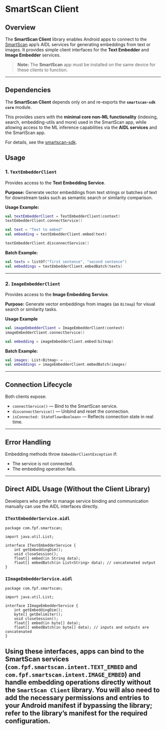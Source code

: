 # SmartScan Client

## Overview

The **SmartScan Client** library enables Android apps to connect to the [SmartScan](https://github.com/dev-diaries41/smartscan) app’s AIDL services for generating embeddings from text or images.
It provides simple client interfaces for the **Text Embedder** and **Image Embedder** services.

> **Note:** The **SmartScan** app must be installed on the same device for these clients to function.

---

## Dependencies

The **SmartScan Client** depends only on and re-exports the **`smartscan-sdk core`** module.

This provides users with the **minimal core non-ML functionality** (indexing, search, embedding-utils and more) used in the SmartScan app, while allowing access to the ML inference capabilities via the **AIDL services** and the SmartScan app.

For details, see the [smartscan-sdk](https://github.com/dev-diaries41/smartscan-sdk).


## Usage

### 1. `TextEmbedderClient`

Provides access to the **Text Embedding Service**.

**Purpose:**
Generate vector embeddings from text strings or batches of text for downstream tasks such as semantic search or similarity comparison.

**Usage Example:**

```kotlin
val textEmbedderClient = TextEmbedderClient(context)
textEmbedderClient.connectService()

val text = "Text to embed"
val embedding = textEmbedderClient.embed(text)

textEmbedderClient.disconnectService()
```

**Batch Example:**

```kotlin
val texts = listOf("first sentence", "second sentence")
val embeddings = textEmbedderClient.embedBatch(texts)
```

---

### 2. `ImageEmbedderClient`

Provides access to the **Image Embedding Service**.

**Purpose:**
Generate vector embeddings from images (as `Bitmap`) for visual search or similarity tasks.

**Usage Example**

```kotlin
val imageEmbedderClient = ImageEmbedderClient(context)
imageEmbedderClient.connectService()

val embedding = imageEmbedderClient.embed(bitmap)

```


**Batch Example:**

```kotlin
val images: List<Bitmap> = ...
val embeddings = imageEmbedderClient.embedBatch(images)
```

---

## Connection Lifecycle

Both clients expose:

* `connectService()` — Bind to the SmartScan service.
* `disconnectService()` — Unbind and reset the connection.
* `isConnected: StateFlow<Boolean>` — Reflects connection state in real time.

---

## Error Handling

Embedding methods throw `EmbedderClientException` if:

* The service is not connected.
* The embedding operation fails.

---

## Direct AIDL Usage (Without the Client Library)

Developers who prefer to manage service binding and communication manually can use the AIDL interfaces directly.

### `ITextEmbedderService.aidl`

```aidl
package com.fpf.smartscan;

import java.util.List;

interface ITextEmbedderService {
    int getEmbeddingDim();
    void closeSession();
    float[] embed(in String data);
    float[] embedBatch(in List<String> data); // concatenated output
}
```

### `IImageEmbedderService.aidl`

```aidl
package com.fpf.smartscan;

import java.util.List;

interface IImageEmbedderService {
    int getEmbeddingDim();
    byte[] getDelimiter();
    void closeSession();
    float[] embed(in byte[] data);
    float[] embedBatch(in byte[] data); // inputs and outputs are concatenated
}
```

Using these interfaces, apps can bind to the SmartScan services (`com.fpf.smartscan.intent.TEXT_EMBED` and `com.fpf.smartscan.intent.IMAGE_EMBED`) and handle embedding operations directly without the `SmartScan Client` library. You will also need to add the necessary permissions and <queries> entries to your Android manifest if bypassing the library; refer to the library’s manifest for the required configuration.
---

